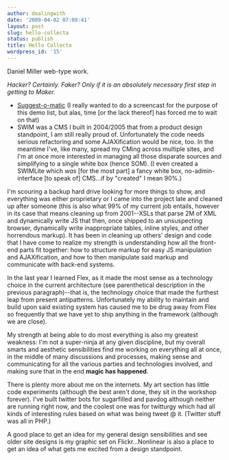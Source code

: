 ```yaml
---
author: dealingwith
date: '2009-04-02 07:08:41'
layout: post
slug: hello-collecta
status: publish
title: Hello Collecta
wordpress_id: '15'
---
```


Daniel Miller web-type work.

_Hacker? Certainly. Faker? Only if it is an absolutely necessary first step in
getting to Maker._

* [Suggest-o-matic]({{site.baseurl}}/2009/04/02/suggest-o-matic/) (I really wanted to do a screencast for the purpose of this demo list, but alas, time [or the lack thereof] has forced me to wait on that) 
* SWIM was a CMS I built in 2004/2005 that from a product design standpoint, I am still really proud of. Unfortunately the code needs serious refactoring and some AJAXification would be nice, too. In the meantime I've, like many, spread my CMing across multiple sites, and I'm at once more interested in managing all those disparate sources and simplifying to a single white box (hence SOM). (I even created a SWIMLite which _was_ [for the most part] a fancy white box, no-admin-interface [to speak of] CMS...if by "created" I mean 90%.)

I'm scouring a backup hard drive looking for more things to show, and everything was either proprietary or I came into the project late and cleaned up after someone (this is also what 99% of my current job entails, however in its case that means cleaning up from 2001--XSLs that parse 2M of XML and dynamically write JS that then, once shipped to an unsuspecting browser, dynamically write inappropriate tables, inline styles, and other horrendous markup). It has been in cleaning up others' design and code that I have come to realize my strength is understanding how all the front-end parts fit together: how to structure markup for easy JS manipulation and AJAXification, and how to then manipulate said markup and communicate with back-end systems.

In the last year I learned Flex, as it made the most sense as a technology choice in the current architecture (see parenthetical description in the previous paragraph)--that is, the technology choice that made the furthest leap from present antipatterns. Unfortunately my ability to maintain and build upon said existing system has caused me to be drug away from Flex so frequently that we have yet to ship anything in the framework (although we are close).

My strength at being able to do most everything is also my greatest weakness: I'm not a super-ninja at any given discipline, but my overall smarts and aesthetic sensibilities find me working on everything all at once, in the middle of many discussions and processes, making sense and communicating for all the various parties and technologies involved, and making sure that in the end **magic has happened**.

There is plenty more about me on the internets. My art section has little code experiments (although the best aren't done, they sit in the workshop forever). I've built twitter bots for sugarfilled and pavdog although neither are running right now, and the coolest one was for twitturgy which had all kinds of interesting rules based on what was being tweet @ it. (Twitter stuff was all in PHP.)

A good place to get an idea for my general design sensibilities and see older site designs is my graphic set on Flickr...Nonlinear is also a place to get an idea of what gets me excited from a design standpoint.

